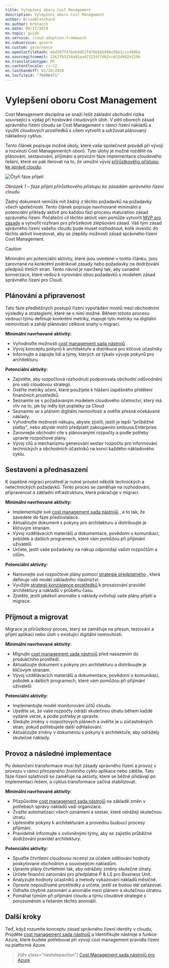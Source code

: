 ```yaml
---
title: Vylepšení oboru Cost Management
description: Vylepšení oboru Cost Management
author: BrianBlanchard
ms.author: brblanch
ms.date: 09/17/2019
ms.topic: guide
ms.service: cloud-adoption-framework
ms.subservice: govern
ms.custom: governance
ms.openlocfilehash: ebd297f4fbebd451f47bbb6b88be56e1ccc489be
ms.sourcegitcommit: 2362fb3154a91aa421224ffdb2cc632d982b129b
ms.translationtype: MT
ms.contentlocale: cs-CZ
ms.lasthandoff: 01/28/2020
ms.locfileid: "76806471"
---
```

# <a name="cost-management-discipline-improvement"></a>Vylepšení oboru Cost Management

Cost Management disciplína se snaží řešit základní obchodní rizika související s výdaji při hostování cloudových úloh. V pěti oborech zásad správného řízení cloudu se Cost Management v rámci řízení nákladů a využití cloudových prostředků s cílem vytvořit a udržovat plánovaný nákladový cyklus.

Tento článek popisuje možné úkoly, které vaše společnost provádí při vývoji a rozvinutí Cost Managementch oborů. Tyto úlohy je možné rozdělit na plánování, sestavování, přijímání a provozní fáze implementace cloudového řešení, které se pak iterovat na to, že umožní vývoj [přírůstkového přístupu ke správě cloudu](../guides/index.md#an-incremental-approach-to-cloud-governance).

![Čtyři fáze přijetí](../../_images/govern/adoption-phases.png)

*Obrázek 1 – fáze přijetí přírůstkového přístupu ke zásadám správného řízení cloudu.*

Žádný dokument nemůže mít žádný z těchto požadavků na požadavky všech společností. Tento článek popisuje navrhované minimální a potenciální příklady aktivit pro každou fázi procesu maturation zásad správného řízení. Počáteční cíl těchto aktivit vám pomůže vytvořit [MVP pro zásady](../guides/index.md#an-incremental-approach-to-cloud-governance) a vytvořit rozhraní pro přírůstkové zlepšování zásad. Váš tým zásad správného řízení vašeho cloudu bude muset rozhodnout, kolik investic do těchto aktivit investovat, aby se zlepšily možnosti zásad správného řízení Cost Management.

> [!CAUTION]
> Minimální ani potenciální aktivity, které jsou uvedené v tomto článku, jsou zarovnané na konkrétní podnikové zásady nebo požadavky na dodržování předpisů třetích stran. Tento návod je navržený tak, aby usnadnil konverzace, které vedou k vyrovnání obou požadavků s modelem zásad správného řízení pro Cloud.

## <a name="planning-and-readiness"></a>Plánování a připravenost

Tato fáze předběžných postupů řízení vypořádání mostů mezi obchodními výsledky a strategiemi, které se s nimi možné. Během tohoto procesu vedoucí týmu definuje konkrétní metriky, mapuje tyto metriky na digitální nemovitosti a zahájí plánování celkové snahy o migraci.

**Minimální navrhované aktivity:**

- Vyhodnoťte možnosti [cost management sada nástrojů](./toolchain.md) .
- Vývoj konceptu pokynů k architektuře a distribuce pro klíčové účastníky
- Informujte a zapojte lidi a týmy, kterých se týkalo vývoje pokynů pro architekturu.

**Potenciální aktivity:**

- Zajistěte, aby rozpočtová rozhodnutí podporovala obchodní odůvodnění pro vaši cloudovou strategii.
- Ověřte metriky učení, které použijete k hlášení úspěšného přidělení finančních prostředků.
- Seznamte se s požadovaným modelem cloudového účetnictví, který má vliv na to, jak by měly být poplatky za Cloud
- Seznamte se s plánem digitální nemovitosti a ověřte přesné očekávané náklady.
- Vyhodnoťte možnosti nákupu, abyste zjistili, jestli je lepší "průběžné platby", nebo abyste mohli předplatit zakoupením smlouva Enterprise.
- Zarovnejte obchodní cíle s plánovanými rozpočty a podle potřeby upravte rozpočtové plány.
- Vývoj cílů a mechanizmu generování sestav rozpočtu pro informování technických a obchodních účastníků na konci každého nákladového cyklu.

## <a name="build-and-predeployment"></a>Sestavení a přednasazení

K úspěšné migraci prostředí je nutné provést několik technických a netechnických požadavků. Tento proces se zaměřuje na rozhodování, připravenost a základní infrastrukturu, která pokračuje v migraci.

**Minimální navrhované aktivity:**

- Implementujte své [cost management sada nástrojů](./toolchain.md) , a to tak, že zavedete do fáze předinstalace.
- Aktualizujte dokument s pokyny pro architekturu a distribuujte je klíčovým stranám.
- Vývoj vzdělávacích materiálů a dokumentace, povědomí o komunikaci, pobídek a dalších programech, které vám pomůžou při přijímání uživatelů
- Určete, jestli vaše požadavky na nákup odpovídají vašim rozpočtům a cílům.

**Potenciální aktivity:**

- Narovnejte své rozpočtové plány pomocí [strategie předplatného](../../decision-guides/subscriptions/index.md) , která definuje váš model základního vlastnictví.
- Využijte [strategii konzistence prostředků](../../decision-guides/resource-consistency/index.md) k prosazování pravidel architektury a nákladů v průběhu času.
- Zjistěte, jestli jakékoli anomálie s náklady ovlivňují vaše plány přijetí a migrace.

## <a name="adopt-and-migrate"></a>Přijmout a migrovat

Migrace je přírůstkový proces, který se zaměřuje na přesun, testování a přijetí aplikací nebo úloh v existující digitální nemovitosti.

**Minimální navrhované aktivity:**

- Migrujte [cost management sada nástrojů](./toolchain.md) před nasazením do produkčního prostředí.
- Aktualizujte dokument s pokyny pro architekturu a distribuujte je klíčovým stranám.
- Vývoj vzdělávacích materiálů a dokumentace, povědomí o komunikaci, pobídek a dalších programech, které vám pomůžou při přijímání uživatelů

**Potenciální aktivity:**

- Implementujte model monitorování účtů cloudu.
- Ujistěte se, že vaše rozpočty odráží skutečnou útratu během každé vydané verze, a podle potřeby je upravte.
- Sledujte změny v rozpočtových plánech a ověřte je u zúčastněných stran, pokud potřebujete další odhlašování.
- Aktualizujte změny v dokumentu s pokyny k architektuře, aby odrážely skutečné náklady.

## <a name="operate-and-post-implementation"></a>Provoz a následné implementace

Po dokončení transformace musí být zásady správného řízení a provoz v provozu v rámci přirozeného životního cyklu aplikace nebo zátěže. Tato fáze řízení splatnosti se zaměřuje na aktivity, které se běžně přidávají po implementaci řešení, a cyklus transformace začíná stabilizovat.

**Minimální navrhované aktivity:**

- Přizpůsobte [cost management sada nástrojů](./toolchain.md) na základě změn v potřebách správy nákladů vaší organizace.
- Zvažte automatizaci všech oznámení a sestav, které odrážejí skutečnou útratu.
- Upřesněte pokyny k architekturám a provedou budoucí procesy přijímání.
- Pravidelně informujte s ovlivněnými týmy, aby se zajistilo průběžné dodržování pravidel architektury.

**Potenciální aktivity:**

- Spusťte čtvrtletní cloudovou recenzi za účelem sdělování hodnoty poskytované obchodním a souvisejícím nákladům.
- Upravte plány čtvrtletním tak, aby odrážely změny skutečné útraty.
- Určete finanční zarovnání pro předplatné P & LS pro Business Unit.
- Analyzujte hodnoty účastníků a metody vykazování nákladů měsíčně.
- Opravte nepoužívané prostředky a určete, jestli se budou dál zařazovat.
- Odhalte chybné zarovnání a anomálie mezi plánem a skutečnou útratou.
- Pomáhat týmům při přijímání cloudu a týmu cloudové strategie s porozuměním a řešením těchto anomálií.

## <a name="next-steps"></a>Další kroky

Teď, když rozumíte konceptu zásad správného řízení identity v cloudu, Projděte [cost management sada nástrojů](./toolchain.md) a Identifikujte nástroje a funkce Azure, které budete potřebovat při vývoji cost management pravidla řízení na platformě Azure.

> [!div class="nextstepaction"]
> [Cost Management sada nástrojů pro Azure](./toolchain.md)
